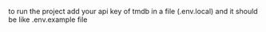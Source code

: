 to run the project add your api key of tmdb in a file (.env.local) and it should be like .env.example file
